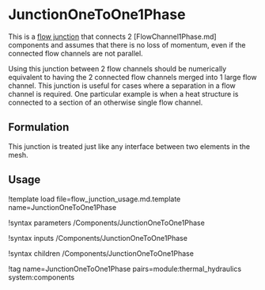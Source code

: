 # JunctionOneToOne1Phase

This is a [flow junction](component_groups/flow_junction.md) that connects 2
[FlowChannel1Phase.md] components and assumes that there is no loss of momentum,
even if the connected flow channels are not parallel.

Using this junction between 2 flow channels should be numerically equivalent to having
the 2 connected flow channels merged into 1 large flow channel. This junction is useful
for cases where a separation in a flow channel is required. One particular example is
when a heat structure is connected to a section of an otherwise
single flow channel.

## Formulation

This junction is treated just like any interface between two elements in the mesh.

## Usage

!template load file=flow_junction_usage.md.template name=JunctionOneToOne1Phase

!syntax parameters /Components/JunctionOneToOne1Phase

!syntax inputs /Components/JunctionOneToOne1Phase

!syntax children /Components/JunctionOneToOne1Phase

!tag name=JunctionOneToOne1Phase pairs=module:thermal_hydraulics system:components
